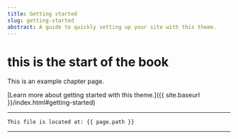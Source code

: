 ```yaml
---
title: Getting started
slug: getting-started
abstract: A guide to quickly setting up your site with this theme.
---
```


# this is the start of the book
This is an example chapter page.

[Learn more about getting started with this theme.]({{ site.baseurl }}/index.html#getting-started)

---
```
This file is located at: {{ page.path }}
```
---
    
